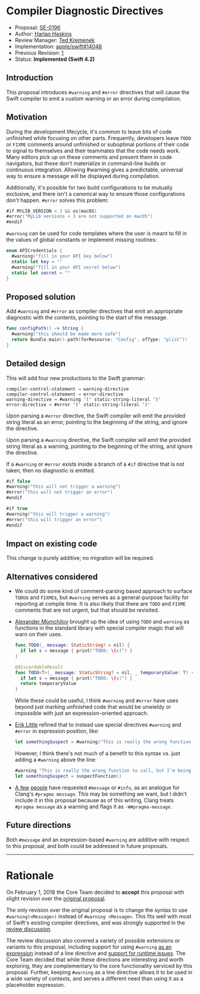 # Compiler Diagnostic Directives

* Proposal: [SE-0196](0196-diagnostic-directives.md)
* Author: [Harlan Haskins](https://github.com/harlanhaskins)
* Review Manager: [Ted Kremenek](https://github.com/tkremenek)
* Implementation: [apple/swift#14048](https://github.com/apple/swift/pull/14048)
* Previous Revision: [1](https://github.com/swiftlang/swift-evolution/blob/ab0c22a2340be9bfcb82e6f237752b4d959a93b7/proposals/0196-diagnostic-directives.md)
* Status: **Implemented (Swift 4.2)**

## Introduction

This proposal introduces `#warning` and `#error` directives that will cause
the Swift compiler to emit a custom warning or an error during compilation.

## Motivation

During the development lifecycle, it's common to leave bits of code unfinished
while focusing on other parts. Frequently, developers leave `TODO` or `FIXME`
comments around unfinished or suboptimal portions of their code to signal
to themselves and their teammates that the code needs work. Many editors pick
up on these comments and present them in code navigators, but these don't
materialize in command-line builds or continuous integration. Allowing #warning
gives a predictable, universal way to ensure a message will be displayed during
compilation.  

Additionally, it's possible for two build configurations to be mutually
exclusive, and there isn't a canonical way to ensure those configurations
don't happen. `#error` solves this problem:

```swift
#if MYLIB_VERSION < 3 && os(macOS)
#error("MyLib versions < 3 are not supported on macOS")
#endif
```

`#warning` can be used for code templates where the user is meant to fill in
the values of global constants or implement missing routines:

```swift
enum APICredentials {
  #warning("fill in your API key below")
  static let key = ""
  #warning("fill in your API secret below")
  static let secret = ""
}
```

## Proposed solution

Add `#warning` and `#error` as compiler directives that emit an appropriate
diagnostic with the contents, pointing to the start of the message.

```swift
func configPath() -> String {
  #warning("this should be made more safe")
  return Bundle.main().path(forResource: "Config", ofType: "plist")!
}
```

## Detailed design

This will add four new productions to the Swift grammar:

```
compiler-control-statement → warning-directive
compiler-control-statement → error-directive
warning-directive → #warning '(' static-string-literal ')'
error-directive → #error '(' static-string-literal ')'
```

Upon parsing a `#error` directive, the Swift compiler will emit the provided
string literal as an error, pointing to the beginning of the
string, and ignore the directive.

Upon parsing a `#warning` directive, the Swift compiler will emit the provided
string literal as a warning, pointing to the beginning of the
string, and ignore the directive.

If a `#warning` or `#error` exists inside a branch of a `#if` directive that is
not taken, then no diagnostic is emitted.

```swift
#if false
#warning("this will not trigger a warning")
#error("this will not trigger an error")
#endif

#if true
#warning("this will trigger a warning")
#error("this will trigger an error")
#endif
```

## Impact on existing code

This change is purely additive; no migration will be required.

## Alternatives considered

- We could do some kind of comment-parsing based approach to surface
  `TODO`s and `FIXME`s, but `#warning` serves as a general-purpose facility
  for reporting at compile time. It is also likely that there are `TODO` and
  `FIXME` comments that are not urgent, but that should be revisited. 

- [Alexander Momchilov](https://forums.swift.org/t/pitch-warning/2819/41) brought
  up the idea of using `TODO` and `warning` as functions in the standard
  library with special compiler magic that will warn on their uses.

  ```swift
  func TODO(_ message: StaticString? = nil) {
    if let s = message { print("TODO: \(s)") }
  }

  @discardableResult
  func TODO<T>(_ message: StaticString? = nil, _ temporaryValue: T) -> T {
    if let s = message { print("TODO: \(s)") }
    return temporaryValue
  }
  ```
  While these could be useful, I think `#warning` and `#error` have uses beyond
  just marking unfinished code that would be unwieldy or impossible with
  just an expression-oriented approach.

- [Erik Little](https://forums.swift.org/t/pitch-warning/2819/42?) refined that
  to instead use special directives `#warning` and `#error` in expression
  position, like:

  ```swift
  let somethingSuspect = #warning("This is really the wrong function to call, but I'm being lazy", suspectFunction())
  ```
  However, I think there's not much of a benefit to this syntax vs. just
  adding a `#warning` above the line:
  ```swift
  #warning "This is really the wrong function to call, but I'm being lazy"
  let somethingSuspect = suspectFunction()
  ```

- [A few](https://forums.swift.org/t/pitch-warning/2819/39)
  [people](https://forums.swift.org/t/pitch-warning/2819/37) have requested
  `#message` or `#info`, as an analogue for Clang's `#pragma message`. This may
  be something we want, but I didn't include it in this proposal because as of
  this writing, Clang treats `#pragma message` as a warning and flags it
  as `-W#pragma-message`.

## Future directions

Both `#message` and an expression-based `#warning` are additive with respect
to this proposal, and both could be addressed in future proposals.

-------------------------------------------------------------------------------

# Rationale

On February 1, 2018 the Core Team decided to **accept** this proposal with
slight revision over the [original proposal](https://github.com/swiftlang/swift-evolution/blob/ab0c22a2340be9bfcb82e6f237752b4d959a93b7/proposals/0196-diagnostic-directives.md).

The only revision over the original proposal is to change the syntax to use
`#warning(<Message>)` instead of `#warning <Message>`.  This fits well with
most of Swift's existing compiler directives, and was strongly supported in
the [review discussion](https://forums.swift.org/t/se-0196-compiler-diagnostic-directives/8734).

The review discussion also covered a variety of possible extensions or
variants to this proposal, including support for using `#warning` [as an
expression](https://forums.swift.org/t/se-0196-compiler-diagnostic-directives/8734/21)
instead of a line directive and [support for runtime issues](https://forums.swift.org/t/se-0196-compiler-diagnostic-directives/8734/6).
The Core Team decided that while these directions are interesting and worth
exploring, they are complementary to the core functionality serviced by this
proposal.  Further, keeping `#warning` as a line directive allows it to be
used in a wide variety of contexts, and serves a different need than using it
as a placeholder expression.
